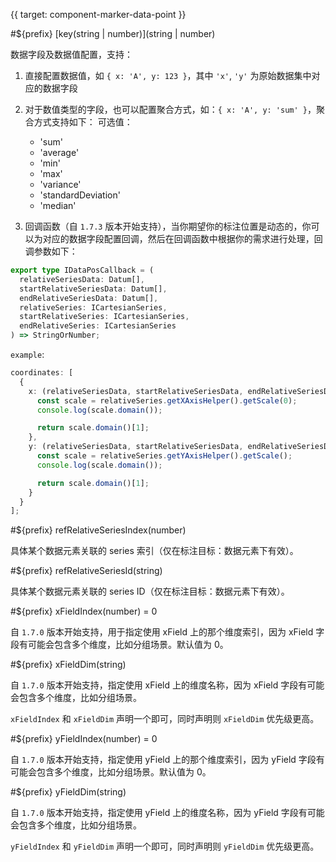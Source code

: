 {{ target: component-marker-data-point }}

#${prefix} [key(string | number)](string | number)

数据字段及数据值配置，支持：

1. 直接配置数据值，如 `{ x: 'A', y: 123 }`，其中 `'x'`, `'y'` 为原始数据集中对应的数据字段
2. 对于数值类型的字段，也可以配置聚合方式，如：`{ x: 'A', y: 'sum' }`，聚合方式支持如下：
   可选值：

   - 'sum'
   - 'average'
   - 'min'
   - 'max'
   - 'variance'
   - 'standardDeviation'
   - 'median'

3. 回调函数（自 `1.7.3` 版本开始支持），当你期望你的标注位置是动态的，你可以为对应的数据字段配置回调，然后在回调函数中根据你的需求进行处理，回调参数如下：

```ts
export type IDataPosCallback = (
  relativeSeriesData: Datum[],
  startRelativeSeriesData: Datum[],
  endRelativeSeriesData: Datum[],
  relativeSeries: ICartesianSeries,
  startRelativeSeries: ICartesianSeries,
  endRelativeSeries: ICartesianSeries
) => StringOrNumber;
```

`example`:

```ts
coordinates: [
  {
    x: (relativeSeriesData, startRelativeSeriesData, endRelativeSeriesData, relativeSeries) => {
      const scale = relativeSeries.getXAxisHelper().getScale(0);
      console.log(scale.domain());

      return scale.domain()[1];
    },
    y: (relativeSeriesData, startRelativeSeriesData, endRelativeSeriesData, relativeSeries) => {
      const scale = relativeSeries.getYAxisHelper().getScale();
      console.log(scale.domain());

      return scale.domain()[1];
    }
  }
];
```

#${prefix} refRelativeSeriesIndex(number)

具体某个数据元素关联的 series 索引（仅在标注目标：数据元素下有效）。

#${prefix} refRelativeSeriesId(string)

具体某个数据元素关联的 series ID（仅在标注目标：数据元素下有效）。

#${prefix} xFieldIndex(number) = 0

自 `1.7.0` 版本开始支持，用于指定使用 xField 上的那个维度索引，因为 xField 字段有可能会包含多个维度，比如分组场景。默认值为 0。

#${prefix} xFieldDim(string)

自 `1.7.0` 版本开始支持，指定使用 xField 上的维度名称，因为 xField 字段有可能会包含多个维度，比如分组场景。

`xFieldIndex` 和 `xFieldDim` 声明一个即可，同时声明则 `xFieldDim` 优先级更高。

#${prefix} yFieldIndex(number) = 0

自 `1.7.0` 版本开始支持，指定使用 yField 上的那个维度索引，因为 yField 字段有可能会包含多个维度，比如分组场景。默认值为 0。

#${prefix} yFieldDim(string)

自 `1.7.0` 版本开始支持，指定使用 yField 上的维度名称，因为 yField 字段有可能会包含多个维度，比如分组场景。

`yFieldIndex` 和 `yFieldDim` 声明一个即可，同时声明则 `yFieldDim` 优先级更高。
